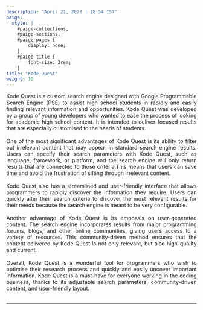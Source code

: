 ```yaml
---
description: "April 21, 2023 | 18:54 IST"
paige:
  style: |
    #paige-collections,
    #paige-sections,
    #paige-pages {
        display: none;
    }
    #paige-title {
        font-size: 3rem;
    }
title: "Kode Quest"
weight: 10
---
```


<div class="container-fluid">
    <div class="justify-content-center row">
        <div class="col col-auto col-lg-10 px-0">
            <p align="justify" class="lead">
            Kode Quest is a custom search engine designed with Google Programmable Search Engine (PSE) to assist high school students in rapidly and easily finding relevant information and opportunities. Kode Quest was developed by a group of young developers who wanted to ease the process of looking for academic high school content. It is intended to deliver focused results that are especially customised to the needs of students.
            <br><br>
            One of the most significant advantages of Kode Quest is its ability to filter out irrelevant content that may appear in standard search engine results. Users can specify their search parameters with Kode Quest, such as language, framework, or platform, and the search engine will only return results that are connected to those criteria.This means that users can save time and avoid the frustration of sifting through irrelevant content.
            <br><br>
            Kode Quest also has a streamlined and user-friendly interface that allows programmers to rapidly discover the information they require. Users can quickly alter their search criteria to discover the most relevant results for their needs because the search engine is meant to be very configurable.
            <br><br>
            Another advantage of Kode Quest is its emphasis on user-generated content. The search engine incorporates results from major programming forums, blogs, and other online communities, giving users access to a variety of resources. This community-driven method ensures that the content delivered by Kode Quest is not only relevant, but also high-quality and current.
            <br><br>
            Overall, Kode Quest is a wonderful tool for programmers who wish to optimise their research process and quickly and easily uncover important information. Kode Quest is a must-have for everyone working in the coding business, thanks to its adjustable search parameters, community-driven content, and user-friendly layout.<br><br><hr>
            </p>
        </div>
    </div>
</div>